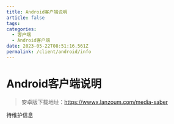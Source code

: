 ```yaml
---
title: Android客户端说明
article: false
tags:
categories: 
  - 客户端
  - Android客户端
date: 2023-05-22T08:51:16.561Z
permalink: /client/android/info
---
```


# Android客户端说明



>安卓版下载地址：<https://wwwx.lanzoum.com/media-saber>




待维护信息

